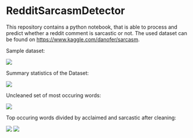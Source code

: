# RedditSarcasmDetector
This repository contains a python notebook, that is able to process and predict whether a reddit comment is sarcastic or not.
The used dataset can be found on https://www.kaggle.com/danofer/sarcasm.

Sample dataset:

<img src="https://raw.githubusercontent.com/jordanpeshev/RedditSarcasmDetector/master/SampleDataset.png?sanitize=true&raw=true" />

Summary statistics of the Dataset:

<img src="https://raw.githubusercontent.com/jordanpeshev/RedditSarcasmDetector/master/data.png?sanitize=true&raw=true" />

Uncleaned set of most occuring words:

<img src="https://raw.githubusercontent.com/jordanpeshev/RedditSarcasmDetector/master/MostUsedWordsTotal.png?sanitize=true&raw=true" />

Top occuring words divided by acclaimed and sarcastic after cleaning:

<img src="https://raw.githubusercontent.com/jordanpeshev/RedditSarcasmDetector/master/MostUsedWordsBoth.png?sanitize=true&raw=true" />


<img src="https://cdn.rawgit.com/jordanpeshev/RedditSarcasmDetector/master/SampleDataset.png" />
